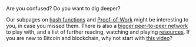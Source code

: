 Are you confused?
Do you want to dig deeper?

Our subpages on [hash functions](blockchain/hashes) and [Proof-of-Work](consensus/pow) might be interesting to you, in case you missed them.
There is also a [bigger peer-to-peer network](network) to play with,
and a list of further reading, watching and playing [resources](beyond).
If you are new to Bitcoin and blockchain, why not start with [this video](https://www.youtube.com/watch?v=bBC-nXj3Ng4)?
